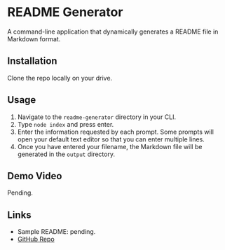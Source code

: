 # README Generator

A command-line application that dynamically generates a README file in Markdown format.

## Installation

Clone the repo locally on your drive.

## Usage

1. Navigate to the `readme-generator` directory in your CLI.
2. Type `node index` and press enter.
3. Enter the information requested by each prompt. Some prompts will open your default text editor so that you can enter multiple lines.
4. Once you have entered your filename, the Markdown file will be generated in the `output` directory.

## Demo Video

Pending.

## Links
- Sample README: pending.
- [GitHub Repo](https://github.com/CKBoytGT/readme-generator)
